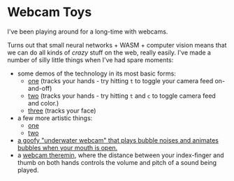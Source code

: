 # Webcam Toys

I've been playing around for a long-time with webcams.

Turns out that small neural networks + WASM + computer vision means that we can do all kinds of *crazy* stuff on the web, really easily. I've made a number of silly little things when I've had spare moments:

- some demos of the technology in its most basic forms:
    - [one](demo1/) (tracks your hands - try hitting `t` to toggle your camera feed on-and-off)
    - [two](demo2/) (tracks your hands - try hitting `t` and `c` to toggle camera feed and color.)
    - [three](demo3/) (tracks your face)
- a few more artistic things:
    - [one](hand-brush/)
    - [two](triangle-zone/)
- [a goofy "underwater webcam" that plays bubble noises and animates bubbles when your mouth is open.](bubble-face)
- a [webcam theremin](webcam-theremin/), where the distance between your index-finger and thumb on both hands controls the volume and pitch of a sound being played.

<!--<div class="gallery-grid">-->
<!--  <a href="webcam-theremin/">-->
<!--    <img src="assets/webcam-theremin.png" alt="Image 1">-->
<!--    <div class="caption">webcam-theremin</div>-->
<!--  </a>-->
<!--  <a href="hand-brush/">-->
<!--    <img src="assets/hand-brush.png" alt="Image 1">-->
<!--    <div style="margin-top: 5px;">hand-brush</div>-->
<!--    <div class="caption">hand-brush</div>-->
<!--  </a>-->
<!--  <a href="triangle-zone/">-->
<!--    <img src="assets/triangle-zone.png" alt="Image 2">-->
<!--    <div class="caption">triangle-zone</div>-->
<!--  </a>-->
<!--  <a href="bubble-face/">-->
<!--    <img src="assets/bubble-face.png" alt="Image 3">-->
<!--    <div class="caption">bubble-face</div>-->
<!--  </a>-->
<!--</div>-->
